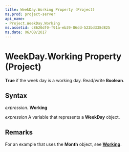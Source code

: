 ```yaml
---
title: WeekDay.Working Property (Project)
ms.prod: project-server
api_name:
- Project.WeekDay.Working
ms.assetid: c8620df0-f91a-eb39-86dd-523bd338d825
ms.date: 06/08/2017
---
```



# WeekDay.Working Property (Project)

 **True** if the week day is a working day. Read/write **Boolean**.


## Syntax

 _expression_. **Working**

 _expression_ A variable that represents a **WeekDay** object.


## Remarks

For an example that uses the  **Month** object, see **[Working](Project.Month.Working.md)**.


